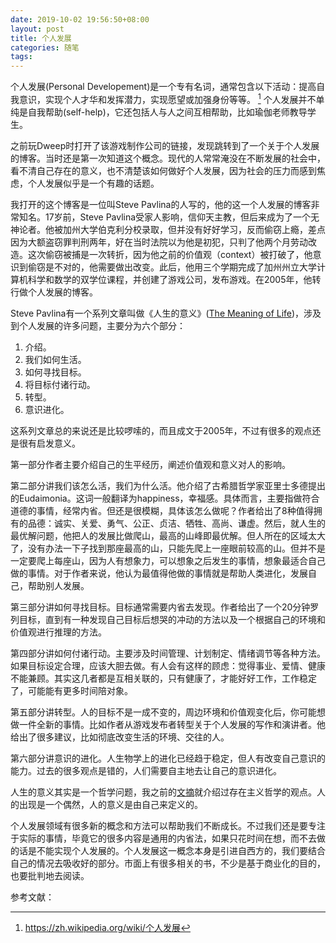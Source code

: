 ```yaml
---
date: 2019-10-02 19:56:50+08:00
layout: post
title: 个人发展
categories: 随笔
tags: 
---
```


个人发展(Personal Developement)是一个专有名词，通常包含以下活动：提高自我意识，实现个人才华和发挥潜力，实现愿望或加强身份等等。 [^wiki] 个人发展并不单纯是自我帮助(self-help)，它还包括人与人之间互相帮助，比如瑜伽老师教导学生。

之前玩Dweep时打开了该游戏制作公司的链接，发现跳转到了一个关于个人发展的博客。当时还是第一次知道这个概念。现代的人常常淹没在不断发展的社会中，看不清自己存在的意义，也不清楚该如何做好个人发展，因为社会的压力而感到焦虑，个人发展似乎是一个有趣的话题。

我打开的这个博客是一位叫Steve Pavlina的人写的，他的这一个人发展的博客非常知名。17岁前，Steve Pavlina受家人影响，信仰天主教，但后来成为了一个无神论者。他被加州大学伯克利分校录取，但并没有好好学习，反而偷窃上瘾，差点因为大额盗窃罪判刑两年，好在当时法院以为他是初犯，只判了他两个月劳动改造。这次偷窃被捕是一次转折，因为他之前的价值观（context）被打破了，他意识到偷窃是不对的，他需要做出改变。此后，他用三个学期完成了加州州立大学计算机科学和数学的双学位课程，并创建了游戏公司，发布游戏。在2005年，他转行做个人发展的博客。

Steve Pavlina有一个系列文章叫做《人生的意义》([The Meaning of Life](https://www.stevepavlina.com/blog/2005/06/the-meaning-of-life-intro/))，涉及到个人发展的许多问题，主要分为六个部分：

1. 介绍。
2. 我们如何生活。
3. 如何寻找目标。
4. 将目标付诸行动。
5. 转型。
6. 意识进化。

这系列文章总的来说还是比较啰嗦的，而且成文于2005年，不过有很多的观点还是很有启发意义。

第一部分作者主要介绍自己的生平经历，阐述价值观和意义对人的影响。

第二部分讲我们该怎么活，我们为什么活。他介绍了古希腊哲学家亚里士多德提出的Eudaimonia。这词一般翻译为happiness，幸福感。具体而言，主要指做符合道德的事情，经常内省。但还是很模糊，具体该怎么做呢？作者给出了8种值得拥有的品德：诚实、关爱、勇气、公正、贞洁、牺牲、高尚、谦虚。然后，就人生的最优解问题，他把人的发展比做爬山，最高的山峰即最优解。但人所在的区域太大了，没有办法一下子找到那座最高的山，只能先爬上一座眼前较高的山。但并不是一定要爬上每座山，因为人有想象力，可以想象之后发生的事情，想象最适合自己做的事情。对于作者来说，他认为最值得他做的事情就是帮助人类进化，发展自己，帮助别人发展。

第三部分讲如何寻找目标。目标通常需要内省去发现。作者给出了一个20分钟罗列目标，直到有一种发现自己目标后想哭的冲动的方法以及一个根据自己的环境和价值观进行推理的方法。

第四部分讲如何付诸行动。主要涉及时间管理、计划制定、情绪调节等各种方法。如果目标设定合理，应该大胆去做。有人会有这样的顾虑：觉得事业、爱情、健康不能兼顾。其实这几者都是互相关联的，只有健康了，才能好好工作，工作稳定了，可能能有更多时间陪对象。

第五部分讲转型。人的目标不是一成不变的，周边环境和价值观变化后，你可能想做一件全新的事情。比如作者从游戏发布者转型关于个人发展的写作和演讲者。他给出了很多建议，比如彻底改变生活的环境、交往的人。

第六部分讲意识的进化。人生物学上的进化已经趋于稳定，但人有改变自己意识的能力。过去的很多观点是错的，人们需要自主地去让自己的意识进化。

人生的意义其实是一个哲学问题，我之前的[文摘](/articles-digest/)就介绍过存在主义哲学的观点。人的出现是一个偶然，人的意义是由自己来定义的。

个人发展领域有很多新的概念和方法可以帮助我们不断成长。不过我们还是要专注于实际的事情，毕竟它的很多内容是通用的内省法，如果只花时间在想，而不去做的话是不能实现个人发展的。个人发展这一概念本身是引进自西方的，我们要结合自己的情况去吸收好的部分。市面上有很多相关的书，不少是基于商业化的目的，也要批判地去阅读。

参考文献：

[^wiki]: <https://zh.wikipedia.org/wiki/个人发展>